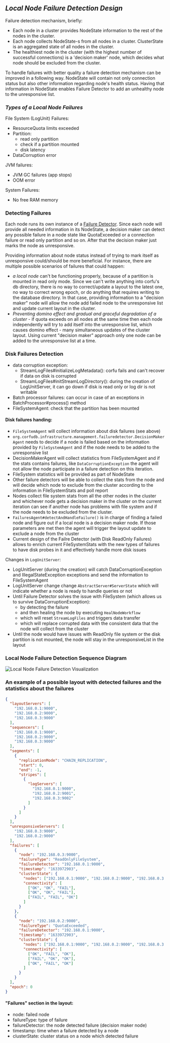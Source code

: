 ## _Local Node Failure Detection Design_

Failure detection mechanism, briefly:
- Each node in a cluster provides NodeState information to the rest of the nodes in the cluster.
- Each node collects NodeState-s from all nodes in a cluster. ClusterState is an aggregated state of all nodes in the cluster.
- The healthiest node in the cluster (with the highest number of successful connections)
  is a 'decision maker' node, which decides what node should be excluded from the cluster.

To handle failures with better quality a failure detection mechanism can be improved in a following way.
NodeState will contain not only connection status but also other information regarding node's health status.
Having that information in NodeState enables Failure Detector to add an unhealthy node to the unresponsive list.

### _Types of a Local Node Failures_

File System (LogUnit) Failures:
- ResourceQuota limits exceeded
- Partition:
    - read only partition
    - check if a partition mounted
    - disk latency
- DataCorruption error

JVM failures:
- JVM GC failures (app stops)
- OOM error

System Failures:
- No free RAM memory

### Detecting Failures

Each node runs its own instance of a [Failure Detector](failure-detector.md).
Since each node will provide all needed information in its NodeState, a decision maker can detect any possible failure
in a node state like QuotaExceeded or a connection failure or read only partition and so on.
After that the decision maker just marks the node as unresponsive.

Providing information about node status instead of trying to mark itself as unresponsive could/should be more beneficial.
For instance, there are multiple possible scenarios of failures that could happen:
- _a local node_ can't be functioning properly, because of a partition is mounted in read only mode.
  Since we can't write anything into corfu's db directory, there is no way to correct/update a layout to the latest one,
  no way to correct wrong epoch, or do anything that requires writing to the database directory.
  In that case, providing information to a "decision maker" node will allow the node
  add failed node to the unresponsive list and update current layout in the cluster.
- _Preventing domino effect and gradual and graceful degradation of a cluster_ - if quota exceeds on all nodes at the same time
  then each node independently will try to add itself into the unresponsive list, which causes domino effect - many
  simultaneous updates of the cluster layout. Using current "decision maker" approach only one node can be added to
  the unresponsive list at a time.

### Disk Failures Detection
 - data corruption exception:
     - StreamLogFiles#initializeLogMetadata(): corfu fails and can't recover if data on disk is corrupted 
     - StreamLogFiles#initStreamLogDirectory(): during the creation of LogUnitServer, it can go down if disk is read only or log dir is not writable
 - Batch processor failures: can occur in case of an exceptions in BatchProcessor#process() method
 - FileSystemAgent: check that the partition has been mounted

#### Disk failures handing:
 - `FileSystemAgent` will collect information about disk failures (see above)
 - `org.corfudb.infrastructure.management.failuredetector.DecisionMakerAgent` needs to decide 
if a node is failed based on the information provided by `FileSystemAgent` and if the node needs to be added to the unresponsive list
 - DecisionMakerAgent will collect statistics from FileSystemAgent and if the stats contains failures, like `DataCorruptionException` 
   the agent will not allow the node participate in a failure detection on this iteration.
 - FileSystem statistics will be provided as part of NodeState
 - Other failure detectors will be able to collect the stats from the node and will decide 
   which node to exclude from the cluster according to the information in FileSystemStats and poll report
 - Nodes collect file system stats from all the other nodes in the cluster 
   and whichever node gets a decision maker in the cluster on the current iteration can see if another node has problems
   with file system and if the node needs to be excluded from the cluster.
 - `FailuresAgent#detectAndHandleFailure()` is in charge of finding a failed node and 
   figure out if a local node is a decision maker node. 
   If those parameters are met then the agent will trigger the layout update to exclude a node from the cluster
 - Current design of the Failre Detector (with Disk ReadOnly Failures) allows to enrich 
   current FileSystemStats with the new types of failures to have disk probes in it and effectively handle more disk issues

Changes in `LogUnitServer`:
 - LogUnitServer (during the creation) will catch DataCorruptionException and IllegalStateException exceptions 
   and send the information to FileSystemAgent
 - LogUnitServer change change `AbstractServer#ServerState` which will indicate whether a node is ready to handle queries or not
 - Until Failure Detector solves the issue with FileSystem (which allows us to survive DataCorruptionException):
     - by detecting the failure 
     - and then healing the node by executing `HealNodeWorkflow` 
     - which will reset `StreamLogFiles` and triggers data transfer 
     - which will replace corrupted data with the consistent data that the node will collect from the cluster
 - Until the node would have issues with ReadOnly file system or the disk partition is not mounted, the node will stay in the unresponsiveList in the layout 

### Local Node Failure Detection Sequence Diagram

![Local Node Failure Detection Visualization](http://www.plantuml.com/plantuml/proxy?src=https://raw.githubusercontent.com/CorfuDB/CorfuDB/master/docs/failure-detector/file-system-failure-detection.puml)


### An example of a possible layout with detected failures and the statistics about the failures

```json
{
  "layoutServers": [
    "192.168.0.1:9000",
    "192.168.0.2:9000",
    "192.168.0.3:9000"
  ],
  "sequencers": [
    "192.168.0.1:9000",
    "192.168.0.2:9000",
    "192.168.0.3:9000"
  ],
  "segments": [
    {
      "replicationMode": "CHAIN_REPLICATION",
      "start": 0,
      "end": -1,
      "stripes": [
        {
          "logServers": [
            "192.168.0.1:9000",
            "192.168.0.2:9001",
            "192.168.0.3:9002"
          ]
        }
      ]
    }
  ],
  "unresponsiveServers": [
    "192.168.0.3:9000",
    "192.168.0.2:9000"
  ],
  "failures": [
    {
      "node": "192.168.0.3:9000",
      "failureType": "ReadOnlyFileSystem",
      "failureDetector": "192.168.0.1:9000",
      "timestamp": "1633972903",
      "clusterState": {
        "nodes": ["192.168.0.1:9000", "192.168.0.2:9000", "192.168.0.3:9000"],
        "connectivity": [
          ["OK", "OK", "FAIL"],
          ["OK", "OK", "FAIL"],
          ["FAIL", "FAIL", "OK"]
        ]
      }
    },
    {
      "node": "192.168.0.2:9000",
      "failureType": "QuotaExceeded",
      "failureDetector": "192.168.0.1:9000",
      "timestamp": "1633972903",
      "clusterState": {
        "nodes": ["192.168.0.1:9000", "192.168.0.2:9000", "192.168.0.3:9000"],
        "connectivity": [
          ["OK", "FAIL", "OK"],
          ["FAIL", "OK", "OK"],
          ["OK", "FAIL", "OK"]
        ]
      }
    }
  ],
  "epoch": 0
}
```

#### "Failures" section in the layout:
- node: failed node
- failureType: type of failure
- failureDetector: the node detected failure (decision maker node)
- timestamp: time when a failure detected by a node
- clusterState: cluster status on a node which detected failure